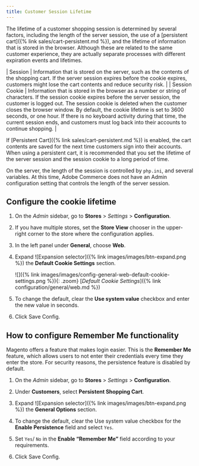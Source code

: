 ```yaml
---
title: Customer Session Lifetime
---
```


The lifetime of a customer shopping session is determined by several factors, including the length of the server session, the use of a [persistent cart]({% link sales/cart-persistent.md %}), and the lifetime of information that is stored in the browser. Although these are related to the same customer experience, they are actually separate processes with different expiration events and lifetimes.

| Session        | Information that is stored on the server, such as the contents of the shopping cart. If the server session expires before the cookie expires, customers might lose the cart contents and reduce security risk.     |
| Session Cookie | Information that is stored in the browser as a number or string of characters. If the session cookie expires before the server session, the customer is logged out. The session cookie is deleted when the customer closes the browser window. By default, the cookie lifetime is set to 3600 seconds, or one hour. If there is no keyboard activity during that time, the current session ends, and customers must log back into their accounts to continue shopping. |

If [Persistent Cart]({% link sales/cart-persistent.md %}) is enabled, the cart contents are saved for the next time customers sign into their accounts. When using a persistent cart, it is recommended that you set the lifetime of the server session and the session cookie to a long period of time.

On the server, the length of the session is controlled by `php.ini`, and several variables. At this time, Adobe Commerce does not have an Admin configuration setting that controls the length of the server session.

## Configure the cookie lifetime

1. On the _Admin_ sidebar, go to **Stores** > _Settings_ > **Configuration**.

1. If you have multiple stores, set the **Store View** chooser in the upper-right corner to the store where the configuration applies.

1. In the left panel under **General**, choose **Web**.

1. Expand ![Expansion selector]({% link images/images/btn-expand.png %}) the **Default Cookie Settings** section.

   ![]({% link images/images/config-general-web-default-cookie-settings.png %}){: .zoom}
   [_Default Cookie Settings_]({% link configuration/general/web.md %})

1. To change the default, clear the **Use system value** checkbox and enter the new value in seconds.

1. Click <span class="btn">Save Config</span>.

## How to configure Remember Me functionality

Magento offers a feature that makes login easier. This is the **Remember Me** feature, which allows users to not enter their credentials every time they enter the store. For security reasons, the persistence feature is disabled by default.

1. On the _Admin_ sidebar, go to **Stores** > _Settings_ > **Configuration**.

1. Under **Customers**, select **Persistent Shopping Cart**.

1. Expand ![Expansion selector]({% link images/images/btn-expand.png %}) the **General Options** section.

1. To change the default, clear the Use system value checkbox for the **Enable Persistence** field and select `Yes`.

1. Set `Yes`/ `No` in the **Enable “Remember Me”** field according to your requirements.

1. Click <span class="btn">Save Config</span>.
